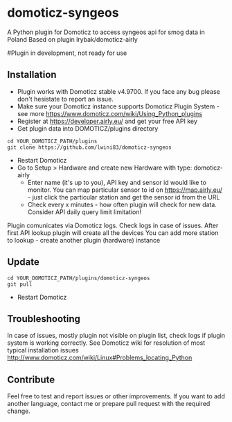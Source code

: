 # domoticz-syngeos
A Python plugin for Domoticz to access syngeos api for smog data in Poland
Based on plugin lrybak/domoticz-airly

#Plugin in development, not ready for use

## Installation
* Plugin works with Domoticz stable v4.9700. If you face any bug please don't hesistate to report an issue.
* Make sure your Domoticz instance supports Domoticz Plugin System - see more https://www.domoticz.com/wiki/Using_Python_plugins
* Register at https://developer.airly.eu/ and get your free API key
* Get plugin data into DOMOTICZ/plugins directory
```
cd YOUR_DOMOTICZ_PATH/plugins
git clone https://github.com/lwini83/domoticz-syngeos

```
* Restart Domoticz
* Go to Setup > Hardware and create new Hardware with type: domoticz-airly
	* Enter name (it's up to you), API key and sensor id would like to monitor. You can map particular sensor to id on https://map.airly.eu/ - just click the particular station and get the sensor id from the URL
	* Check every x minutes - how often plugin will check for new data. Consider API daily query limit limitation!

Plugin comunicates via Domoticz logs. Check logs in case of issues. After first API lookup plugin will create all the devices
You can add more station to lookup - create another plugin (hardware) instance

## Update
```
cd YOUR_DOMOTICZ_PATH/plugins/domoticz-syngeos
git pull
```
* Restart Domoticz

## Troubleshooting
In case of issues, mostly plugin not visible on plugin list, check logs if plugin system is working correctly.
See Domoticz wiki for resolution of most typical installation issues http://www.domoticz.com/wiki/Linux#Problems_locating_Python

## Contribute
Feel free to test and report issues or other improvements.
If you want to add another language, contact me or prepare pull request with the required change.
